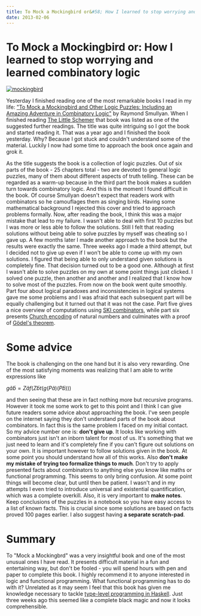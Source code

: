 ```yaml
---
title: To Mock a Mockingbird or&#58; How I learned to stop worrying and learned combinatory logic
date: 2013-02-06
---
```


To Mock a Mockingbird or: How I learned to stop worrying and learned combinatory logic
======================================================================================

[![mockingbird](images/mockingbird-194x300.jpg)](images/mockingbird.jpg)

Yesterday I finished reading one of the most remarkable books I read in my life:
["To Mock a Mockingbird and Other Logic Puzzles: Including an Amazing Adventure
in Combinatory Logic"](http://en.wikipedia.org/wiki/To_Mock_a_Mockingbird) by
Raymond Smullyan. When I finished reading [The Little
Schemer](2013-01-08-the-little-schemer-book-review/) that book was listed as one
of the suggested further readings. The title was quite intriguing so I got the
book and started reading it. That was a year ago and I finished the book
yesterday. Why? Because I got stuck and couldn't understand some of the
material. Luckily I now had some time to approach the book once again and grok
it.

As the title suggests the book is a collection of logic puzzles. Out of six
parts of the book - 25 chapters total - two are devoted to general logic
puzzles, many of them about different aspects of truth telling. These can be
regarded as a warm-up because in the third part the book makes a sudden turn
towards combinatory logic. And this is the moment I found difficult in the book.
Of course Smullyan doesn't expect that readers work with combinators so he
camouflages them as singing birds. Having some mathematical background I
rejected this cover and tried to approach problems formally. Now, after reading
the book, I think this was a major mistake that lead to my failure. I wasn't
able to deal with first 10 puzzles but I was more or less able to follow the
solutions.  Still I felt that reading solutions without being able to solve
puzzles by myself was cheating so I gave up. A few months later I made another
approach to the book but the results were exactly the same. Three weeks ago I
made a third attempt, but I decided not to give up even if I won't be able to
come up with my own solutions. I figured that being able to only understand
given solutions is completely fine. That decision turned out to be a good one.
Although at first I wasn't able to solve puzzles on my own at some point things
just clicked. I solved one puzzle, then another and another and I realized that
I know how to solve most of the puzzles. From now on the book went quite
smoothly. Part four about logical paradoxes and inconsistencies in logical
systems gave me some problems and I was afraid that each subsequent part will be
equally challenging but it turned out that it was not the case. Part five gives
a nice overview of computations using [SKI
combinators](http://en.wikipedia.org/wiki/SKI_combinator_calculus), while part
six presents [Church encoding](http://en.wikipedia.org/wiki/Church_encoding) of
natural numbers and culminates with a proof of [Gödel's
theorem](http://en.wikipedia.org/wiki/G%C3%B6del%27s_incompleteness_theorems).

Some advice
===========

The book is challenging on the one hand but it is also very rewarding. One of
the most satisfying moments was realizing that I am able to write expressions
like

$g\tilde{a}\tilde{b} = Z\tilde{a}f(Z\tilde{b}t(g(P\tilde{a})(P\tilde{b})))$

and then seeing that these are in fact nothing more but recursive programs.
However it took me some work to get to this point and I think I can give future
readers some advice about approaching the book. I've seen people on the internet
saying they don't understand parts of the book about combinators. In fact this
is the same problem I faced on my initial contact. So my advice number one is:
**don't give up**. It looks like working with combinators just isn't an inborn
talent for most of us. It's something that we just need to learn and it's
completely fine if you can't figure out solutions on your own.  It is important
however to follow solutions given in the book. At some point you should
understand how all of this works. Also **don't make my mistake of trying too
formalize things to much**. Don't try to apply presented facts about combinators
to anything else you know like maths or functional programming. This seems to
only bring confusion. At some point things will become clear, but until then be
patient. I wasn't and in my attempts I even tried to introduce universal and
existential quantification, which was a complete overkill. Also, it is very
important to **make notes**. Keep conclusions of the puzzles in a notebook so
you have easy access to a list of known facts. This is crucial since some
solutions are based on facts proved 100 pages earlier. I also suggest having **a
separate scratch-pad**.

Summary
=======

To "Mock a Mockingbrd" was a very insightful book and one of the most unusual
ones I have read. It presents difficult material in a fun and entertaining way,
but don't be fooled - you will spend hours with pen and paper to complete this
book. I highly recommend it to anyone interested in logic and functional
programming. What functional programming has to do with it? Unrelated as it may
seem I feel that this book has given me knowledge necessary to tackle
[type-level programming in
Haskell](http://www.haskell.org/haskellwiki/Type_arithmetic). Just three weeks
ago this seemed like a complete black magic and now it looks comprehensible.

